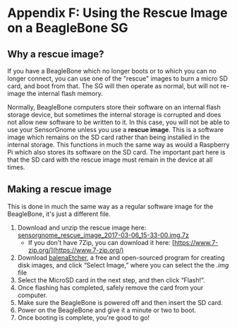 # Appendix F: Using the Rescue Image on a BeagleBone SG

## Why a rescue image?

If you have a BeagleBone which no longer boots or to which you can no longer connect, you can use one of the "rescue" images to burn a micro SD card, and boot from that. The SG will then operate as normal, but will not re-image the internal flash memory.

Normally, BeagleBone computers store their software on an internal flash storage device, but sometimes the internal storage is corrupted and does not allow new software to be written to it. In this case, you will not be able to use your SensorGnome unless you use a **rescue image**. This is a software image which remains on the SD card rather than being installed in the internal storage. This functions in much the same way as would a Raspberry Pi which also stores its software on the SD card. The important part here is that the SD card with the rescue image must remain in the device at all times.

## Making a rescue image

This is done in much the same way as a regular software image for the BeagleBone, it's just a different file. 

1. Download and unzip the rescue image here: [sensorgnome\_rescue\_image\_2017-03-06\_15-33-00.img.7z](https://public.sensorgnome.org/Beaglebone_Sensorgnome_Images/sensorgnome_rescue_image_2017-03-06_15-33-00.img.7z)
   * If you don't have 7Zip, you can download it here: [https://www.7-zip.org/](https://www.7-zip.org/)
2. Download [balenaEtcher](https://www.balena.io/etcher/?), a free and open-sourced program for creating disk images, and click “Select Image,” where you can select the the _.img_ file
3. Select the MicroSD card in the next step, and then click “Flash!”.
4. Once flashing has completed, safely remove the card from your computer.
5. Make sure the BeagleBone is powered off and then insert the SD card.
6. Power on the BeagleBone and give it a minute or two to boot.
7. Once booting is complete, you're good to go!

